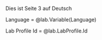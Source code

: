 Dies ist Seite 3 auf Deutsch

Language = @lab.Variable(Language)

Lab Profile Id = @lab.LabProfile.Id
